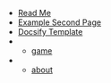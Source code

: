 - [Read Me](README)
- [Example Second Page](second-page)
- [Docsify Template](DocsifyTemplate)
- - [game](game)
- - [about](about.html)

